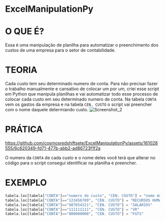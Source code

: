 # ExcelManipulationPy

# O QUE É?
Essa é uma manipulação de planilha para automatizar o preenchimento dos custos de uma empresa para o setor de contabilidade.

# TEORIA
Cada custo tem seu determinado numero de conta.
Para não precisar fazer o trabalho manualmente e cansativo de colocar um por um, criei esse script em Python que manipula planilhas e vai automatizar todo esse processo de colocar cada custo em seu determinado numero de conta.
Na tabela `CONTA` vem os gastos da empresa e na tabela `CEN. CUSTO` o script vai preencher com o nome daquele determiando custo.
![Screenshot_2](https://github.com/cosmosredshiftsete/ExcelManipulationPy/assets/161028555/fc358cfa-8fe2-4639-ab44-95f10b9f6c2a)

# PRÁTICA 

https://github.com/cosmosredshiftsete/ExcelManipulationPy/assets/161028555/6c620349-fd71-477b-abb2-ad86723f1f2a

O numero da `CONTA` de cada custo e o nome deles você terá que alterar no código para o script consegui identificar na planilha e preencher.

# EXEMPLO

```python
tabela.loc[tabela["CONTA"]=="numero do custo", "CEN. CUSTO"] = "nome do custo"
tabela.loc[tabela["CONTA"]=="123456789", "CEN. CUSTO"] = "RECURSOS HUMANOS"
tabela.loc[tabela["CONTA"]=="987654321", "CEN. CUSTO"] = "SALARIOS"
tabela.loc[tabela["CONTA"]=="111111111", "CEN. CUSTO"] = "VR"
tabela.loc[tabela["CONTA"]=="000000000", "CEN. CUSTO"] = "FGTS"
```
